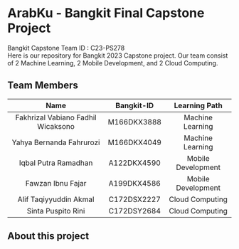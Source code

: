 # ArabKu - Bangkit Final Capstone Project

Bangkit Capstone Team ID : C23-PS278 <br>
Here is our repository for Bangkit 2023 Capstone project. Our team consist of 2 Machine Learning, 2 Mobile Development, and 2 Cloud Computing.

## Team Members
|              Name                  | Bangkit-ID  |   Learning Path     |
| :--------------------------------: | :---------: | :-----------------: |
| Fakhrizal Vabiano Fadhil Wicaksono | M166DKX3888 |   Machine Learning  |
|      Yahya Bernanda Fahrurozi      | M166DKX4049 |   Machine Learning  |
|         Iqbal Putra Ramadhan       | A122DKX4590 |  Mobile Development |
|          Fawzan Ibnu Fajar         | A199DKX4586 |  Mobile Development |
|       Alif Taqiyyuddin Akmal       | C172DSX2227 |    Cloud Computing  |
|         Sinta Puspito Rini         | C172DSY2684 |    Cloud Computing  |

## About this project
